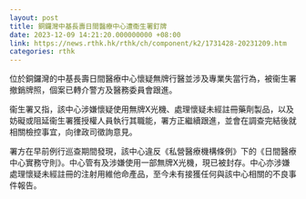```yaml
---
layout: post
title: 銅鑼灣中基長壽日間醫療中心遭衞生署釘牌
date: 2023-12-09 14:21:20.000000000 +08:00
link: https://news.rthk.hk/rthk/ch/component/k2/1731428-20231209.htm
categories: rthk
---
```


位於銅鑼灣的中基長壽日間醫療中心懷疑無牌行醫並涉及專業失當行為，被衞生署撤銷牌照，個案已轉介警方及醫務委員會跟進。

衞生署又指，該中心涉嫌懷疑使用無牌X光機、處理懷疑未經註冊藥劑製品，以及妨礙或阻延衞生署獲授權人員執行其職能，署方正繼續跟進，並會在調查完結後就相關檢控事宜，向律政司徵詢意見。

署方在早前例行巡查期間發現，該中心違反《私營醫療機構條例》下的《日間醫療中心實務守則》。中心管有及涉嫌使用一部無牌X光機，現已被封存。中心亦涉嫌處理懷疑未經註冊的注射用維他命產品，至今未有接獲任何與該中心相關的不良事件報告。

